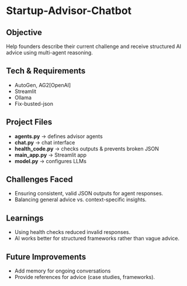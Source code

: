 # Startup-Advisor-Chatbot

## Objective
Help founders describe their current challenge and receive structured AI advice using multi-agent reasoning.

## Tech & Requirements
- AutoGen, AG2[OpenAI]
- Streamlit
- Ollama
- Fix-busted-json

## Project Files
- **agents.py** → defines advisor agents
- **chat.py** → chat interface
- **health_code.py** → checks outputs & prevents broken JSON
- **main_app.py** → Streamlit app
- **model.py** → configures LLMs

## Challenges Faced
- Ensuring consistent, valid JSON outputs for agent responses.
- Balancing general advice vs. context-specific insights.

## Learnings
- Using health checks reduced invalid responses.
- AI works better for structured frameworks rather than vague advice.

## Future Improvements
- Add memory for ongoing conversations
- Provide references for advice (case studies, frameworks).
